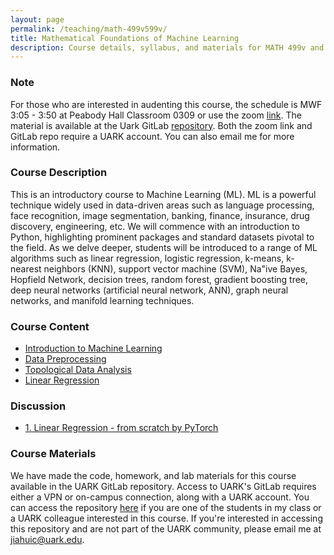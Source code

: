 ```yaml
---
layout: page
permalink: /teaching/math-499v599v/
title: Mathematical Foundations of Machine Learning
description: Course details, syllabus, and materials for MATH 499v and MATH 599v.
---
```


### Note
For those who are interested in audenting this course, the schedule is MWF 3:05 - 3:50 at Peabody Hall Classroom 0309 or use the zoom [link](https://uark.zoom.us/j/83459027040?pwd=QmsrUHY1R3RrZU9OMEg2L2NaL1dWZz09). The material is available at the Uark GitLab [repository](https://git.uark.edu/jiahuic/math-499v-599v-mfml). Both the zoom link and GitLab repo require a UARK account. You can also email me for more information.

### Course Description
This is an introductory course to Machine Learning (ML). ML is a powerful technique widely used in data-driven areas such as language processing, face recognition, image segmentation, banking, finance, insurance, drug discovery, engineering, etc. 
We will commence with an introduction to Python, highlighting prominent packages and standard datasets pivotal to the field. As we delve deeper, students will be introduced to a range of ML algorithms such as linear regression, logistic regression, k-means, k-nearest neighbors (KNN), support vector machine (SVM), Na"ive Bayes, Hopfield Network, decision trees, random forest, gradient boosting tree, deep neural networks (artificial neural network, ANN), graph neural networks, and manifold learning techniques.

### Course Content
- [Introduction to Machine Learning](lec1)
- [Data Preprocessing](lec2)
- [Topological Data Analysis](lec3)
- [Linear Regression](lec4)

### Discussion
- [1. Linear Regression - from scratch by PyTorch](lec_lrp)

### Course Materials
We have made the code, homework, and lab materials for this course available in the UARK GitLab repository. Access to UARK's GitLab requires either a VPN or on-campus connection, along with a UARK account. You can access the repository [here](https://git.uark.edu/jiahuic/math-499v-599v-mfml) if you are one of the students in my class or a UARK colleague interested in this course. If you're interested in accessing this repository and are not part of the UARK community, please email me at jiahuic@uark.edu.
